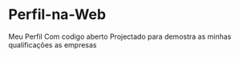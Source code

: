 # Perfil-na-Web
Meu Perfil Com codigo aberto
Projectado para demostra as minhas qualificações as empresas
